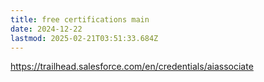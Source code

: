 ```yaml
---
title: free certifications main
date: 2024-12-22
lastmod: 2025-02-21T03:51:33.684Z
---
```

https://trailhead.salesforce.com/en/credentials/aiassociate
